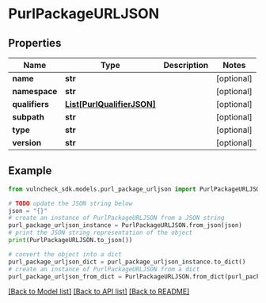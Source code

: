 # PurlPackageURLJSON


## Properties

Name | Type | Description | Notes
------------ | ------------- | ------------- | -------------
**name** | **str** |  | [optional] 
**namespace** | **str** |  | [optional] 
**qualifiers** | [**List[PurlQualifierJSON]**](PurlQualifierJSON.md) |  | [optional] 
**subpath** | **str** |  | [optional] 
**type** | **str** |  | [optional] 
**version** | **str** |  | [optional] 

## Example

```python
from vulncheck_sdk.models.purl_package_urljson import PurlPackageURLJSON

# TODO update the JSON string below
json = "{}"
# create an instance of PurlPackageURLJSON from a JSON string
purl_package_urljson_instance = PurlPackageURLJSON.from_json(json)
# print the JSON string representation of the object
print(PurlPackageURLJSON.to_json())

# convert the object into a dict
purl_package_urljson_dict = purl_package_urljson_instance.to_dict()
# create an instance of PurlPackageURLJSON from a dict
purl_package_urljson_from_dict = PurlPackageURLJSON.from_dict(purl_package_urljson_dict)
```
[[Back to Model list]](../README.md#documentation-for-models) [[Back to API list]](../README.md#documentation-for-api-endpoints) [[Back to README]](../README.md)


